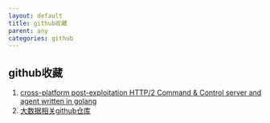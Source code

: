 ```yaml
---
layout: default
title: github收藏
parent: any
categories: github
---
```


## github收藏

1. [cross-platform post-exploitation HTTP/2 Command & Control  server and agent written in golang](https://github.com/Ne0nd0g/merlin)
2. [大数据相关github仓库](https://github.com/bulutyazilim/awesome-datascience)